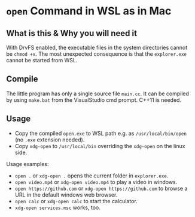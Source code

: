 # `open` Command in WSL as in Mac

## What is this & Why you will need it
With DrvFS enabled, the executable files in the system directories cannot be `chmod +x`. The most unexpected consequence is that the `explorer.exe` cannot be started from WSL.

## Compile
The little program has only a single source file `main.cc`. It can be compiled by using `make.bat` from the VisualStudio cmd prompt. C++11 is needed.

## Usage
- Copy the compiled `open.exe` to WSL path e.g. as `/usr/local/bin/open` (no `.exe` extension needed).
- Copy `xdg-open` to `/usr/local/bin` overriding the `xdg-open` on the linux side.

Usage examples:
- `open .` or `xdg-open .` opens the current folder in `explorer.exe`.
- `open video.mp4` or `xdg-open video.mp4` to play a video in windows.
- `open https://github.com` or `xdg-open https://github.com` to browse a URL in the default windows web browser.
- `open calc` or `xdg-open calc` to start the calculator.
- `xdg-open services.msc` works, too.
